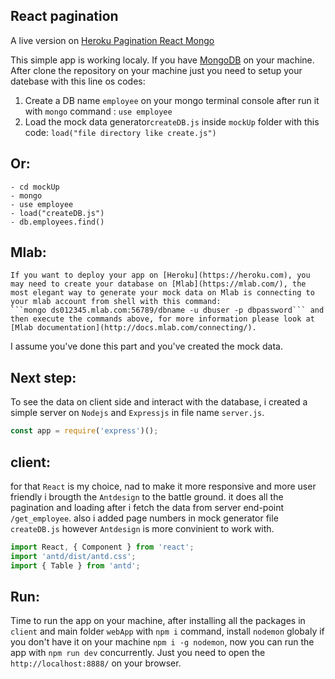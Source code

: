 
## React pagination 

 A live version on [Heroku Pagination React Mongo](https://pagination-react-mongo.herokuapp.com/)

This simple app is working localy. If you have [MongoDB](https://www.mongodb.com/what-is-mongodb) on your machine. After clone the repository on your machine just you need to setup your datebase with this line os codes:

1. Create a DB name ``employee`` on your mongo terminal console after run it with ``mongo`` command :
	```use employee```
2. Load the mock data generator``createDB.js`` inside ``mockUp`` folder with this code: 
	```load("file directory like create.js")```

## Or: 
	- cd mockUp
	- mongo
	- use employee
	- load("createDB.js")
	- db.employees.find()
## Mlab:
	If you want to deploy your app on [Heroku](https://heroku.com), you may need to create your database on [Mlab](https://mlab.com/), the most elegant way to generate your mock data on Mlab is connecting to your mlab account from shell with this command:     
	```mongo ds012345.mlab.com:56789/dbname -u dbuser -p dbpassword``` and then execute the commands above, for more information please look at [Mlab documentation](http://docs.mlab.com/connecting/).

I assume you've done this part and you've created the mock data.

## Next step:
To see the data on client side and interact with the database, i created a simple server on ``Nodejs`` and ``Expressjs`` in file name ``server.js``.

```js
const app = require('express')();
```

## client: 
for that ``React`` is my choice, nad to make it more responsive and more user friendly i brougth the ``Antdesign`` to the battle ground. it does all the pagination and loading after i fetch the data from server end-point ``/get_employee``. also i added page numbers in mock generator file ``createDB.js``
however ``Antdesign`` is more convinient to work with.

````js
import React, { Component } from 'react';
import 'antd/dist/antd.css';
import { Table } from 'antd';
````

## Run:
  Time to run the app on your machine, after installing all the packages in ``client`` and main folder ``webApp`` with ``npm i`` command,
  install ``nodemon`` globaly if you don't have it on your machine ``npm i -g nodemon``, now you can run the app with ``npm run dev`` concurrently.
  Just you need to open the ``http://localhost:8888/`` on your browser. 






